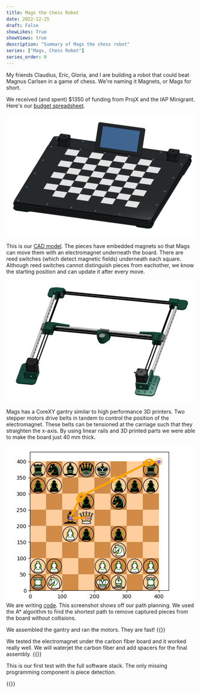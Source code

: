 ```yaml
---
title: Mags the Chess Robot
date: 2022-12-25
draft: False
showLikes: True
showViews: true
description: "Summary of Mags the chess robot"
series: ["Mags, Chess Robot"]
series_order: 0
---
```


My friends Claudius, Eric, Gloria, and I are building a robot that could beat Magnus Carlsen in a game of chess. We're naming it Magnets, or Mags for short. 

We received (and spent) $1350 of funding from ProjX and the IAP Minigrant. Here's our [budget spreadsheet](https://docs.google.com/spreadsheets/d/1yqGCbEJ-lgLs7kG5b4U-4LM2qvh067T2bJkhiu7EdD8/edit?usp=sharing). 

![CAD](images/mags_cad.png)

This is our [CAD model](https://cad.onshape.com/documents/2f3e28006e5b2cd6cd052bed/w/872351ec056974a435282c6c/e/d98ee53972011595aca895ee?renderMode=0&uiState=63c3c2efbb8ec706e89127de). The pieces have embedded magnets so that Mags can move them with an electromagnet underneath the board. There are reed switches (which detect magnetic fields) underneath each square. Although reed switches cannot distinguish pieces from eachother, we know the starting position and can update it after every move. 

![CAD](images/mags_gantry.png)

Mags has a CoreXY gantry similar to high performance 3D printers. Two stepper motors drive belts in tandem to control the position of the electromagnet. These belts can be tensioned at the carriage such that they straighten the x-axis. By using linear rails and 3D printed parts we were able to make the board just 40 mm thick.

![Path Planning](images/path_planning.png)
We are writing [code](https://github.com/cttdev/mags). This screenshot shows off our path planning. We used the A* algorithm to find the shortest path to remove captured pieces from the board without collisions.

We assembled the gantry and ran the motors. They are fast!
{{<youtube V1EFO8Y7cPw>}}

We tested the electromagnet under the carbon fiber board and it worked really well. We will waterjet the carbon fiber and add spacers for the final assembly.
{{<youtube uqxEVlV_M6c>}}

This is our first test with the full software stack. The only missing programming component is piece detection.

{{<youtube ZzmiWle_aWA>}}